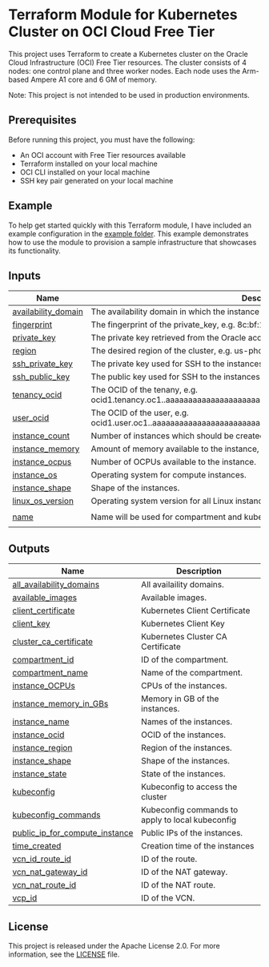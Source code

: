 # Terraform Module for Kubernetes Cluster on OCI Cloud Free Tier

This project uses Terraform to create a Kubernetes cluster on the Oracle Cloud Infrastructure (OCI) Free Tier resources. The cluster consists of 4 nodes: one control plane and three worker nodes. Each node uses the Arm-based Ampere A1 core and 6 GM of memory.

Note: This project is not intended to be used in production environments.

## Prerequisites

Before running this project, you must have the following:

- An OCI account with Free Tier resources available
- Terraform installed on your local machine
- OCI CLI installed on your local machine
- SSH key pair generated on your local machine

## Example

To help get started quickly with this Terraform module, I have included an example configuration in the [example folder](examples). This example demonstrates how to use the module to provision a sample infrastructure that showcases its functionality.

<!-- BEGIN_TF_DOCS -->
## Inputs

| Name | Description | Type | Default | Required |
|------|-------------|------|---------|:--------:|
| <a name="input_availability_domain"></a> [availability\_domain](#input\_availability\_domain) | The availability domain in which the instance should be created, e.g Uocm:PHX-AD-1. | `string` | n/a | yes |
| <a name="input_fingerprint"></a> [fingerprint](#input\_fingerprint) | The fingerprint of the private\_key, e.g. 8c:bf:17:7b:5f:e0:7d:13:75:11:d6:39:0d:e2:84:74. | `string` | n/a | yes |
| <a name="input_private_key"></a> [private\_key](#input\_private\_key) | The private key retrieved from the Oracle account. | `string` | n/a | yes |
| <a name="input_region"></a> [region](#input\_region) | The desired region of the cluster, e.g. us-phoenix-1. | `string` | n/a | yes |
| <a name="input_ssh_private_key"></a> [ssh\_private\_key](#input\_ssh\_private\_key) | The private key used for SSH to the instances. | `string` | n/a | yes |
| <a name="input_ssh_public_key"></a> [ssh\_public\_key](#input\_ssh\_public\_key) | The public key used for SSH to the instances. | `string` | n/a | yes |
| <a name="input_tenancy_ocid"></a> [tenancy\_ocid](#input\_tenancy\_ocid) | The OCID of the tenany, e.g. ocid1.tenancy.oc1..aaaaaaaaaaaaaaaaaaaaaaaaaaaaaaaaaaaaaaaaaaaaaaaaaaaaaaaaaaaa. | `string` | n/a | yes |
| <a name="input_user_ocid"></a> [user\_ocid](#input\_user\_ocid) | The OCID of the user, e.g. ocid1.user.oc1..aaaaaaaaaaaaaaaaaaaaaaaaaaaaaaaaaaaaaaaaaaaaaaaaaaaaaaaaaaaa. | `string` | n/a | yes |
| <a name="input_instance_count"></a> [instance\_count](#input\_instance\_count) | Number of instances which should be created. | `number` | `4` | no |
| <a name="input_instance_memory"></a> [instance\_memory](#input\_instance\_memory) | Amount of memory available to the instance, in gigabytes. | `number` | `6` | no |
| <a name="input_instance_ocpus"></a> [instance\_ocpus](#input\_instance\_ocpus) | Number of OCPUs available to the instance. | `number` | `1` | no |
| <a name="input_instance_os"></a> [instance\_os](#input\_instance\_os) | Operating system for compute instances. | `string` | `"Canonical Ubuntu"` | no |
| <a name="input_instance_shape"></a> [instance\_shape](#input\_instance\_shape) | Shape of the instances. | `string` | `"VM.Standard.A1.Flex"` | no |
| <a name="input_linux_os_version"></a> [linux\_os\_version](#input\_linux\_os\_version) | Operating system version for all Linux instances. | `string` | `"22.04"` | no |
| <a name="input_name"></a> [name](#input\_name) | Name will be used for compartment and kubeconfig. | `string` | `"terraform-oci-free-tier-kubernetes"` | no |

## Outputs

| Name | Description |
|------|-------------|
| <a name="output_all_availability_domains"></a> [all\_availability\_domains](#output\_all\_availability\_domains) | All availaility domains. |
| <a name="output_available_images"></a> [available\_images](#output\_available\_images) | Available images. |
| <a name="output_client_certificate"></a> [client\_certificate](#output\_client\_certificate) | Kubernetes Client Certificate |
| <a name="output_client_key"></a> [client\_key](#output\_client\_key) | Kubernetes Client Key |
| <a name="output_cluster_ca_certificate"></a> [cluster\_ca\_certificate](#output\_cluster\_ca\_certificate) | Kubernetes Cluster CA Certificate |
| <a name="output_compartment_id"></a> [compartment\_id](#output\_compartment\_id) | ID of the compartment. |
| <a name="output_compartment_name"></a> [compartment\_name](#output\_compartment\_name) | Name of the compartment. |
| <a name="output_instance_OCPUs"></a> [instance\_OCPUs](#output\_instance\_OCPUs) | CPUs of the instances. |
| <a name="output_instance_memory_in_GBs"></a> [instance\_memory\_in\_GBs](#output\_instance\_memory\_in\_GBs) | Memory in GB of the instances. |
| <a name="output_instance_name"></a> [instance\_name](#output\_instance\_name) | Names of the instances. |
| <a name="output_instance_ocid"></a> [instance\_ocid](#output\_instance\_ocid) | OCID of the instances. |
| <a name="output_instance_region"></a> [instance\_region](#output\_instance\_region) | Region of the instances. |
| <a name="output_instance_shape"></a> [instance\_shape](#output\_instance\_shape) | Shape of the instances. |
| <a name="output_instance_state"></a> [instance\_state](#output\_instance\_state) | State of the instances. |
| <a name="output_kubeconfig"></a> [kubeconfig](#output\_kubeconfig) | Kubeconfig to access the cluster |
| <a name="output_kubeconfig_commands"></a> [kubeconfig\_commands](#output\_kubeconfig\_commands) | Kubeconfig commands to apply to local kubeconfig |
| <a name="output_public_ip_for_compute_instance"></a> [public\_ip\_for\_compute\_instance](#output\_public\_ip\_for\_compute\_instance) | Public IPs of the instances. |
| <a name="output_time_created"></a> [time\_created](#output\_time\_created) | Creation time of the instances |
| <a name="output_vcn_id_route_id"></a> [vcn\_id\_route\_id](#output\_vcn\_id\_route\_id) | ID of the route. |
| <a name="output_vcn_nat_gateway_id"></a> [vcn\_nat\_gateway\_id](#output\_vcn\_nat\_gateway\_id) | ID of the NAT gateway. |
| <a name="output_vcn_nat_route_id"></a> [vcn\_nat\_route\_id](#output\_vcn\_nat\_route\_id) | ID of the NAT route. |
| <a name="output_vcp_id"></a> [vcp\_id](#output\_vcp\_id) | ID of the VCN. |
<!-- END_TF_DOCS -->

## License

This project is released under the Apache License 2.0. For more information, see the [LICENSE](LICENSE) file.